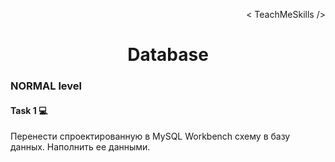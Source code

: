 <p align='right'>< TeachMeSkills /></p>
<h1 align='center'>Database</h1>

### NORMAL level

#### Task 1 💻

Перенести спроектированную в MySQL Workbench схему в базу данных.
Наполнить ее данными.
